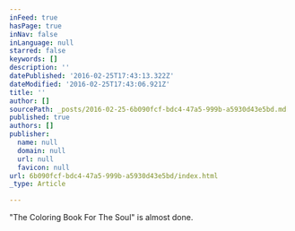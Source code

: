 ```yaml
---
inFeed: true
hasPage: true
inNav: false
inLanguage: null
starred: false
keywords: []
description: ''
datePublished: '2016-02-25T17:43:13.322Z'
dateModified: '2016-02-25T17:43:06.921Z'
title: ''
author: []
sourcePath: _posts/2016-02-25-6b090fcf-bdc4-47a5-999b-a5930d43e5bd.md
published: true
authors: []
publisher:
  name: null
  domain: null
  url: null
  favicon: null
url: 6b090fcf-bdc4-47a5-999b-a5930d43e5bd/index.html
_type: Article

---
```

"The Coloring Book For The Soul" is almost done.